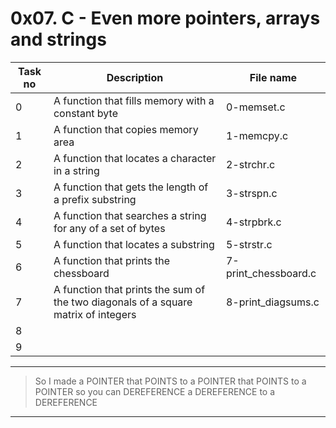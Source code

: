 # 0x07. C - Even more pointers, arrays and strings

| Task no | Description                                                                        | File name            |
| ------- | ---------------------------------------------------------------------------------- | -------------------- |
| 0       | A function that fills memory with a constant byte                                  | 0-memset.c           |
| 1       | A function that copies memory area                                                 | 1-memcpy.c           |
| 2       | A function that locates a character in a string                                    | 2-strchr.c           |
| 3       | A function that gets the length of a prefix substring                              | 3-strspn.c           |
| 4       | A function that searches a string for any of a set of bytes                        | 4-strpbrk.c          |
| 5       | A function that locates a substring                                                | 5-strstr.c           |
| 6       | A function that prints the chessboard                                              | 7-print_chessboard.c |
| 7       | A function that prints the sum of the two diagonals of a square matrix of integers | 8-print_diagsums.c   |
| 8       |                                                                                    |                      |
| 9       |                                                                                    |                      |

---

> So I made a POINTER that POINTS to a POINTER that POINTS to a POINTER so you can DEREFERENCE a DEREFERENCE to a DEREFERENCE

---
